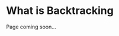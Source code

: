 [comment]: metadata=
[comment]: keywords=
[comment]: robots=
<h1>What is Backtracking</h1>
<p>Page coming soon...</p>

